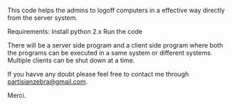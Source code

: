 This code helps the admins to logoff computers in a effective way directly from the server system.


Requirements:
Install python 2.x
Run the code


There will be a server side program and a client side program where both the programs can be executed in a same system or different systems. Multiple clients can be shut down at a time.


If you havve any doubt please feel free to contact me through partisianzebra@gmail.com.




Merci.

